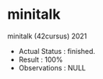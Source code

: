 # minitalk
minitalk (42cursus) 2021

- Actual Status : finished.
- Result        : 100%
- Observations : NULL
